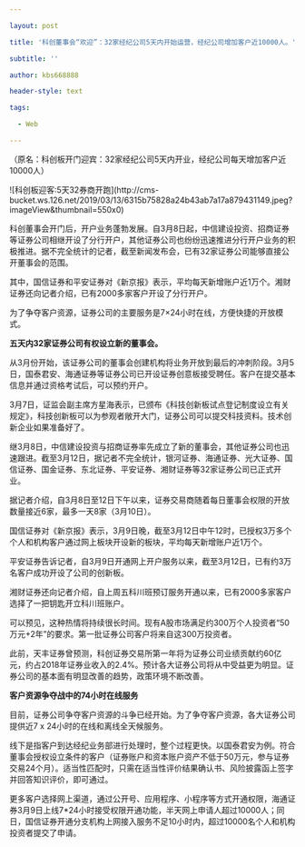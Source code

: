 ---
layout: post
title: '科创董事会“欢迎”：32家经纪公司5天内开始运营，经纪公司增加客户近10000人。'
subtitle: ''
author: kbs668888
header-style: text
tags:
  - Web
---
（原名：科创板开门迎宾：32家经纪公司5天内开业，经纪公司每天增加客户近10000人）

![科创板迎客:5天32券商开跑](http://cms-
bucket.ws.126.net/2019/03/13/6315b75828a24b43ab7a17a879431149.jpeg?imageView&thumbnail=550x0)

科创董事会开门后，开户业务蓬勃发展。自3月8日起，中信建设投资、招商证券等证券公司相继开设了分行开户，其他证券公司也纷纷迅速推进分行开户业务的积极推进。据不完全统计的记者，截至新闻发布会，已有32家证券公司能够直接公开董事会的范围。

其中，国信证券和平安证券对《新京报》表示，平均每天新增账户近1万个。湘财证券还向记者介绍，已有2000多家客户开设了分行开户。

为了争夺客户资源，证券公司的主要服务是7×24小时在线，方便快捷的开放模式。

 **五天内32家证券公司有权设立新的董事会。**

从3月份开始，该证券公司的董事会创建机构将业务开放到最后的冲刺阶段。3月5日，国泰君安、海通证券等证券公司已开设证券创意板接受聘任。客户在提交基本信息并通过资格考试后，可以预约开户。

3月7日，证监会副主席方星海表示，已颁布《科技创新板试点登记制度设立有关规定》，科技创新板可以为参观者敞开大门，证券公司可以提交科技资料。技术创新企业如果准备好了。

继3月8日，中信建设投资与招商证券率先成立了新的董事会，其他证券公司也迅速跟进。截至3月12日，据记者不完全统计，银河证券、海通证券、光大证券、国信证券、国金证券、东北证券、平安证券、湘财证券等32家证券公司已正式开业。

据记者介绍，自3月8日至12日下午以来，证券交易商随着每日董事会权限的开放数量接近6家，最多一天8家（3月10日）。

国信证券对《新京报》表示，3月9日晚，截至3月12日中午12时，已授权3万多个个人和机构客户通过网上板块开设新的板块，平均每天新增账户近1万个。

平安证券告诉记者，自3月9日开通网上开户服务以来，截至3月12日，已有约3万名客户成功开设了公司的创新板。

湘财证券还向记者介绍，自上周五科川班预订服务开通以来，已有2000多家客户选择了一把钥匙开立科川班账户。

可以预见，这种热情将持续很长时间。现有A股市场满足约300万个人投资者“50万元+2年”的要求。第一批证券公司客户将来自这300万投资者。

此前，天丰证券曾预测，科创证券交易所第一年将为证券公司业绩贡献约60亿元，约占2018年证券业收入的2.4%。预计各大证券公司将从中受益更为明显。证券公司的基本面有明显改善的趋势，政策环境不断改善。

 **客户资源争夺战中的74小时在线服务**

目前，证券公司争夺客户资源的斗争已经开始。为了争夺客户资源，各大证券公司提供近7 x 24小时的在线和离线全天候服务。

线下是指客户到达经纪业务部进行处理时，整个过程更快。以国泰君安为例。符合董事会授权设立条件的客户（证券账户和资本账户资产不低于50万元，参与证券交易24个月）。适当性匹配时，只需在适当性评价结果确认书、风险披露函上签字并回答知识评价，即可通过。

更多客户选择网上渠道，通过公开号、应用程序、小程序等方式开通权限，海通证券3月9日上线7*24小时接受权限开通功能，半天网上申请人超过10000人；同日，国信证券开通分支机构上网接入服务不足10小时内，超过10000名个人和机构投资者提交了申请。

